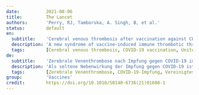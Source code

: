 ```yaml
---
date:          2021-08-06
title:         The Lancet
authors:       'Perry, RJ, Tamborska, A. Singh, B, et al.'
status:        default
en:
  subtitle:    'Cerebral venous thrombosis after vaccination against COVID-19 in the UK: a multicentre cohort study'
  description: 'A new syndrome of vaccine-induced immune thrombotic thrombocytopenia (VITT) has emerged as a rare side-effect of vaccination against COVID-19. Cerebral venous thrombosis is the most common manifestation of this syndrome but, to our knowledge, has not previously been described in detail. We aimed to document the features of post-vaccination cerebral venous thrombosis with and without VITT and to assess whether VITT is associated with poorer outcomes. For this multicentre cohort study, clinicians were asked to submit all cases in which COVID-19 vaccination preceded the onset of cerebral venous thrombosis, regardless of the type of vaccine, interval between vaccine and onset of cerebral venous thrombosis symptoms, or blood test results. We collected clinical characteristics, laboratory results (including the results of tests for anti-platelet factor 4 antibodies where available), and radiological features at hospital admission of patients with cerebral venous thrombosis after vaccination against COVID-19, with no exclusion criteria. We defined cerebral venous thrombosis cases as VITT-associated if the lowest platelet count recorded during admission was below 150 × 109 per L and, if the D-dimer was measured, the highest value recorded was greater than 2000 μg/L. We compared the VITT and non-VITT groups for the proportion of patients who had died or were dependent on others to help them with their activities of daily living (modified Rankin score 3–6) at the end of hospital admission (the primary outcome of the study). The VITT group were also compared with a large cohort of patients with cerebral venous thrombosis described in the International Study on Cerebral Vein and Dural Sinus Thrombosis. Between April 1 and May 20, 2021, we received data on 99 patients from collaborators in 43 hospitals across the UK. Four patients were excluded because they did not have definitive evidence of cerebral venous thrombosis on imaging. Of the remaining 95 patients, 70 had VITT and 25 did not. The median age of the VITT group (47 years, IQR 32–55) was lower than in the non-VITT group (57 years; 41–62). Patients with VITT-associated cerebral venous thrombosis had more intracranial veins thrombosed (median three, IQR 2–4) than non-VITT patients (two, 2–3) and more frequently had extracranial thrombosis (31 [44%] of 70 patients) compared with non-VITT patients (one [4%] of 25 patients). The primary outcome of death or dependency occurred more frequently in patients with VITT-associated cerebral venous thrombosis (33 [47%] of 70 patients) compared with the non-VITT control group (four [16%] of 25 patients). This adverse outcome was less frequent in patients with VITT who received non-heparin anticoagulants (18 [36%] of 50 patients) compared with those who did not (15 [75%] of 20 patients), and in those who received intravenous immunoglobulin (22 [40%] of 55 patients) compared with those who did not (11 [73%] of 15 patients). Cerebral venous thrombosis is more severe in the context of VITT. Non-heparin anticoagulants and immunoglobulin treatment might improve outcomes of VITT-associated cerebral venous thrombosis. Since existing criteria excluded some patients with otherwise typical VITT-associated cerebral venous thrombosis, we propose new diagnostic criteria that are more appropriate.'
  tags:        [Cerebral venous thrombosis, COVID-19 vaccination, United Kingdom]
de:
  subtitle:    'Zerebrale Venenthrombose nach Impfung gegen COVID-19 im Vereinigten Königreich: eine multizentrische Kohortenstudie'
  description: 'Als seltene Nebenwirkung der Impfung gegen COVID-19 ist ein neues Syndrom der impfstoffinduzierten thrombotischen Immunthrombozytopenie (VITT) aufgetreten. Die zerebrale Venenthrombose ist die häufigste Manifestation dieses Syndroms, wurde aber unseres Wissens bisher noch nicht im Detail beschrieben. Unser Ziel war, die Merkmale der zerebralen Venenthrombose nach der Impfung mit und ohne VITT zu dokumentieren und festzustellen, ob die VITT mit schlechteren Ergebnissen verbunden ist. Für diese multizentrische Kohortenstudie wurden Kliniker gebeten, alle Fälle zu melden, in denen die COVID-19-Impfung dem Auftreten einer zerebralen Venenthrombose vorausging, unabhängig von der Art des Impfstoffs, dem Intervall zwischen der Impfung und dem Auftreten der Symptome der zerebralen Venenthrombose oder den Ergebnissen von Bluttests. Wir erfassten klinische Merkmale, Laborergebnisse (einschließlich der Ergebnisse von Tests auf Anti-Thrombozyten-Faktor-4-Antikörper, sofern verfügbar) und radiologische Merkmale bei der Krankenhausaufnahme von Patienten mit zerebraler Venenthrombose nach der Impfung gegen COVID-19, wobei keine Ausschlusskriterien galten. Wir definierten Fälle von zerebraler Venenthrombose als VITT-assoziiert, wenn die niedrigste bei der Aufnahme gemessene Thrombozytenzahl unter 150 × 109 pro L lag und, falls das D-Dimer gemessen wurde, der höchste gemessene Wert größer als 2000 μg/L war. Wir verglichen die VITT- und die Nicht-VITT-Gruppe hinsichtlich des Anteils der Patienten, die am Ende der Krankenhausaufnahme verstorben oder bei den Aktivitäten des täglichen Lebens auf die Hilfe anderer angewiesen waren (modifizierter Rankin-Score 3-6) (das primäre Ergebnis der Studie). Die VITT-Gruppe wurde auch mit einer großen Kohorte von Patienten mit zerebraler Venenthrombose verglichen, die in der International Study on Cerebral Vein and Dural Sinus Thrombosis beschrieben wurde. Zwischen dem 1. April und dem 20. Mai 2021 erhielten wir die Daten von 99 Patienten von Mitarbeitern aus 43 Krankenhäusern im Vereinigten Königreich. Vier Patienten wurden ausgeschlossen, weil sie in der Bildgebung keinen definitiven Hinweis auf eine Hirnvenenthrombose hatten. Von den verbleibenden 95 Patienten hatten 70 eine VITT und 25 nicht. Das mediane Alter der VITT-Gruppe (47 Jahre, IQR 32-55) war niedriger als das der Nicht-VITT-Gruppe (57 Jahre; 41-62). Bei Patienten mit VITT-assoziierter zerebraler Venenthrombose waren mehr intrakranielle Venen thrombosiert (Median drei, IQR 2-4) als bei Nicht-VITT-Patienten (zwei, 2-3), und es kam häufiger zu extrakraniellen Thrombosen (31 [44 %] von 70 Patienten) als bei Nicht-VITT-Patienten (einer [4 %] von 25 Patienten). Der primäre Endpunkt Tod oder Pflegebedürftigkeit trat bei Patienten mit VITT-assoziierter zerebraler Venenthrombose häufiger auf (33 [47 %] von 70 Patienten) als bei der Kontrollgruppe ohne VITT (vier [16 %] von 25 Patienten). Bei Patienten mit VITT, die Nicht-Heparin-Antikoagulanzien erhielten (18 [36 %] von 50 Patienten), traten diese unerwünschten Folgen seltener auf als bei Patienten, die keine Antikoagulanzien erhielten (15 [75 %] von 20 Patienten), und bei Patienten, die intravenöses Immunglobulin erhielten (22 [40 %] von 55 Patienten), als bei Patienten, die kein Immunglobulin erhielten (11 [73 %] von 15 Patienten). Die zerebrale Venenthrombose ist im Zusammenhang mit der VITT schwerer. Eine Behandlung mit Nicht-Heparin-Antikoagulanzien und Immunglobulinen könnte die Ergebnisse von VITT-assoziierten zerebralen Venenthrombosen verbessern. Da die bestehenden Kriterien einige Patienten mit ansonsten typischer VITT-assoziierter zerebraler Venenthrombose ausschlossen, schlagen wir neue Diagnosekriterien vor, die besser geeignet sind.' 
  tags:        [Zerebrale Venenthrombose, COVID-19-Impfung, Vereinigtes Königreich]
group:         'Vaccines'
credit:        https://doi.org/10.1016/S0140-6736(21)01608-1
---
```

